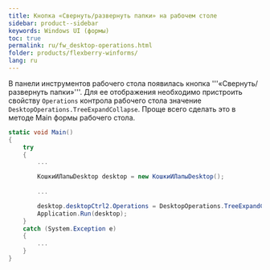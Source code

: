 ```yaml
---
title: Кнопка «Свернуть/развернуть папки» на рабочем столе
sidebar: product--sidebar
keywords: Windows UI (формы)
toc: true
permalink: ru/fw_desktop-operations.html
folder: products/flexberry-winforms/
lang: ru
---
```


В панели инструментов рабочего стола появилась кнопка '''«Свернуть/развернуть папки»'''. Для ее отображения необходимо пристроить свойству `Operations` контрола рабочего стола значение `DesktopOperations.TreeExpandCollapse`. Проще всего сделать это в методе Main формы рабочего стола.

```cs
static void Main()
{
    try
    {
		...

        КошкиИЛапыDesktop desktop = new КошкиИЛапыDesktop();
		
		...  

        desktop.desktopCtrl2.Operations = DesktopOperations.TreeExpandCollapse;
        Application.Run(desktop);
    }
    catch (System.Exception e)
    {
		...
    }
}
```